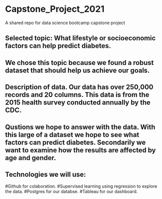 # Capstone_Project_2021
A shared repo for data science bootcamp capstone project
## Selected topic: What lifestyle or socioeconomic factors can help predict diabetes.
## We chose this topic because we found a robust dataset that should help us achieve our goals.
## Description of data. Our data has over 250,000 records and 20 columns. This data is from the 2015 health survey conducted annually by the CDC. 
## Qustions we hope to answer with the data. With this large of a dataset we hope to see what factors can predict diabetes. Secondarily we want to examine how the results are affected by age and gender.
## Technologies we will use:
#Github for colaboration.
#Supervised learning using regression to explore the data.
#Postgres for our databse.
#Tableau for our dashboard.

